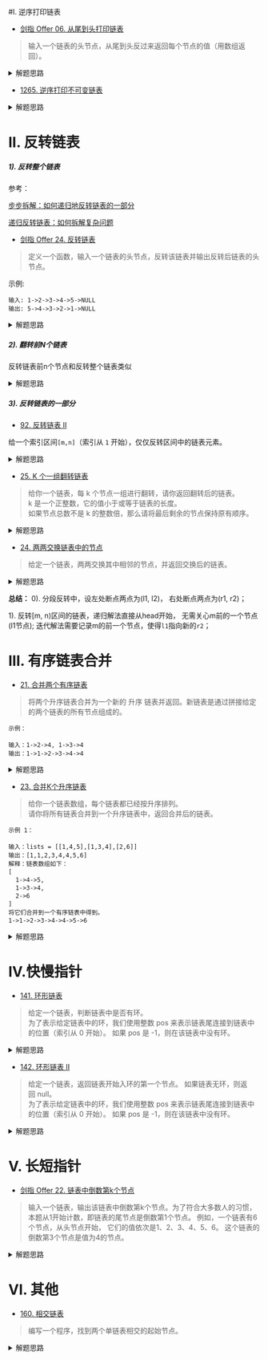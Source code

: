 #I. 逆序打印链表
 
- [剑指 Offer 06. 从尾到头打印链表](https://leetcode-cn.com/problems/cong-wei-dao-tou-da-yin-lian-biao-lcof/)
> 输入一个链表的头节点，从尾到头反过来返回每个节点的值（用数组返回）。

<details>
    <summary>解题思路</summary>
    

方法一： 递归
```python
class Solution:
    def reversePrint(self, head: ListNode) -> List[int]:
        f = self.reversePrint
        return f(head.next) + [head.val] if head else []
```
方法二： 迭代
```python
class Solution:
    def reversePrint(self, head: ListNode) -> List[int]:
        ans = []
        while head:
            ans.append(head.val)
            head = head.next
        return ans[::-1]
```
</details>

- [1265. 逆序打印不可变链表](https://leetcode-cn.com/problems/print-immutable-linked-list-in-reverse/)
<details>
    <summary>解题思路</summary>
    
```python
class Solution:
    def printLinkedListInReverse(self, head: 'ImmutableListNode') -> None:
        if head:
            self.printLinkedListInReverse(head.getNext())
            head.printValue()
``` 
</details>

# II. 反转链表
##### 1). 反转整个链表
参考：

[步步拆解：如何递归地反转链表的一部分](https://leetcode-cn.com/problems/reverse-linked-list-ii/solution/bu-bu-chai-jie-ru-he-di-gui-di-fan-zhuan-lian-biao/)

[递归反转链表：如何拆解复杂问题](https://mp.weixin.qq.com/s?__biz=MzAxODQxMDM0Mw==&mid=2247484467&idx=1&sn=beb3ae89993b812eeaa6bbdeda63c494&chksm=9bd7fa3baca0732dc3f9ae9202ecaf5c925b4048514eeca6ac81bc340930a82fc62bb67681fa&mpshare=1&scene=1&srcid=0904Q5ccyLNU2Q1eDDsFV89m&sharer_sharetime=1599228259466&sharer_shareid=166bdf842ef8f7b635591390fb76a3a9#rd)


- [剑指 Offer 24. 反转链表](https://leetcode-cn.com/problems/fan-zhuan-lian-biao-lcof/)
> 定义一个函数，输入一个链表的头节点，反转该链表并输出反转后链表的头节点。

示例:
```shell script
输入: 1->2->3->4->5->NULL
输出: 5->4->3->2->1->NULL
```

<details>
    <summary>解题思路</summary>
    
递归版本：
```python
class Solution:
    def reverseList(self, head: ListNode) -> ListNode:
        pre, cur = None, head
        tmp = ListNode(-1)
        while cur:
            tmp = cur.next
            cur.next = pre
            pre = cur
            cur = tmp
        return pre
``` 

迭代版本：
```python
class Solution:
    def reverseList(self, head: ListNode) -> ListNode:
        pre, cur = None, head
        while cur:
            # 首尾衔接
            tmp = cur.next
            cur.next = pre
            pre = cur
            cur = tmp
        return pre
```
</details>

##### 2). 翻转前N个链表

反转链表前n个节点和反转整个链表类似
<details>
    <summary>解题思路</summary>
    
迭代版本：
```python
def reverseN(head: ListNode):
	successor = head
	# 找到第n+1个节点
	for _ in range(n):
		successor = successor.next
	# pre指向successor
	pre, cur = successor, head
	while cur != successor:
		tmp = cur.next
		cur.next = pre
		pre = cur
		cur = tmp
	return pre
``` 

递归版本：
```python
successor = None

def reverseN(head, n):
    if n == 1:
        # 记录第 n + 1 个节点
        successor = head.next
        return head
    # 以 head.next 为起点， 反转前 n - 1 个节点
    last = reverseN(head.next, n - 1)
    head.next.next = head
    # 让反转之后的 head 节点和后面的节点连接起来
    head.next = successor
    return last
```
</details>

##### 3). 反转链表的一部分
- [92. 反转链表 II](https://leetcode-cn.com/problems/reverse-linked-list-ii/)

给一个索引区间`[m,n]`（索引从 `1` 开始），仅仅反转区间中的链表元素。

<details>
    <summary>解题思路</summary>
    
递归版本
```python
class Solution:
    successor = None
    def reverseBetween(self, head: ListNode, m: int, n: int) -> ListNode:
        if m == 1:
            return self.reverseN(head, n)
        else:
            head.next = self.reverseBetween(head.next, m - 1, n - 1)
            return head
    
    
    def reverseN(self, head, n):
        global successor
        if n == 1:
            successor = head.next
            return head
        last = self.reverseN(head.next, n - 1)
        head.next.next, head.next = head, successor
        return last
``` 

迭代版本
```python
class Solution:
    def reverseBetween(self, head: ListNode, m: int, n: int) -> ListNode:
        # 因为m可能为1， 头结点也在反转里面，故需要dummy
        dummy = ListNode(-1)
        dummy.next = head
        pre, cur = dummy, head
        for _ in range(1, m):
            pre, cur = cur, cur.next
        # 左边m处断开的两头
        l1, l2 = pre, cur
        for _ in range(m, n + 1):
            tmp = cur.next
            cur.next = pre
            pre = cur
            cur = tmp
        # 右边n处断开的两处
        r1, r2 = pre, cur
        # m-n段反转，m处和n处的节点指向改变
        l1.next, l2.next = r1, r2
        return dummy.next
```
</details>

- [25. K 个一组翻转链表](https://leetcode-cn.com/problems/reverse-nodes-in-k-group/)
> 给你一个链表，每 k 个节点一组进行翻转，请你返回翻转后的链表。          
k 是一个正整数，它的值小于或等于链表的长度。         
如果节点总数不是 k 的整数倍，那么请将最后剩余的节点保持原有顺序。

<details>
    <summary>解题思路</summary>
    
```python
class Solution:
    def reverseKGroup(self, head: ListNode, k: int) -> ListNode:
        if not head or not head.next:
            return head
        dummy = ListNode(-1)
        dummy.next = head
        last = self._reverseK(dummy, k)
        # _reverseK()返回已翻转的长度为k的链表的最后一个节点
        while last:
            last = self._reverseK(last, k)
        return dummy.next
    
    
    def _reverseK(self, dummy, k):
        """"
        将dummy.next开头的长度为k的链表翻转，并且衔接好翻转后的左右的断点
        """
        l1, l2 = dummy, dummy.next
        pre, cur, end = dummy, dummy.next, dummy.next
        for _ in range(k):
            # 当前片段长度小于k， 提前结束，返回None
            if not end:
                return None
            end = end.next
        while cur != end:
            tmp = cur.next
            cur.next = pre
            pre = cur
            cur = tmp
        # 衔接好断点, pre, cur为右断点处的两点(r1, r2)
        l1.next, l2.next = pre, cur
        return l2
``` 
</details>

- [24. 两两交换链表中的节点](https://leetcode-cn.com/problems/swap-nodes-in-pairs/)
> 给定一个链表，两两交换其中相邻的节点，并返回交换后的链表。

<details>
    <summary>解题思路</summary>
    
递归版本
```python
class Solution:
    def swapPairs(self, head: ListNode) -> ListNode:
        if not head or not head.next:
            return head
        dummy = head.next
        head.next, dummy.next = dummy.next, head
        dummy.next.next = self.swapPairs(head.next)
        return dummy
``` 

迭代版本
```python
class Solution:
    def swapPairs(self, head: ListNode) -> ListNode:
        dummy = ListNode(-1)
        dummy.next = head
        pre, cur = dummy, dummy.next
        while cur and cur.next:
            tmp = cur.next.next
            pre.next = cur.next
            cur.next.next = cur
            cur.next = tmp
            pre, cur = cur, cur.next
        return dummy.next
```

</details>

**总结：**
0). 分段反转中，设左处断点两点为(l1, l2)， 右处断点两点为(r1, r2)；

1). 反转[m, n)区间的链表，递归解法直接从head开始，
无需关心m前的一个节点(l1节点);
迭代解法需要记录m的前一个节点，使得`l1`指向新的`r2`；

# III. 有序链表合并

- [21. 合并两个有序链表](https://leetcode-cn.com/problems/merge-two-sorted-lists/)
> 将两个升序链表合并为一个新的 升序 链表并返回。新链表是通过拼接给定的两个链表的所有节点组成的。 
```shell script
示例：

输入：1->2->4, 1->3->4
输出：1->1->2->3->4->4
```

<details>
    <summary>解题思路</summary>
    
递归解法
```python
class Solution:
    def mergeTwoLists(self, l1: ListNode, l2: ListNode) -> ListNode:
        if not l1: return l2
        if not l2: return l1
        
        res = None
        if l1.val < l2.val:
            res = l1
            res.next = self.mergeTwoLists(l1.next, l2)
        else:
            res = l2
            res.next = self.mergeTwoLists(l1, l2.next)
        return res
``` 
    
迭代解法
```python
class Solution:
    def mergeTwoLists(self, l1: ListNode, l2: ListNode) -> ListNode:
        dummy = ListNode(-1)
        pNode = dummy
        while l1 and l2:
            if l1.val < l2.val:
                pNode.next = l1
                l1 = l1.next
            else:
                pNode.next = l2
                l2 = l2.next
            pNode = pNode.next
        pNode.next = l1 if l1 else l2
        return dummy.next
``` 
</details>

- [23. 合并K个升序链表](https://leetcode-cn.com/problems/merge-k-sorted-lists/)
> 给你一个链表数组，每个链表都已经按升序排列。            
请你将所有链表合并到一个升序链表中，返回合并后的链表。

```shell script
示例 1：

输入：lists = [[1,4,5],[1,3,4],[2,6]]
输出：[1,1,2,3,4,4,5,6]
解释：链表数组如下：
[
  1->4->5,
  1->3->4,
  2->6
]
将它们合并到一个有序链表中得到。
1->1->2->3->4->4->5->6
```

<details>
    <summary>解题思路</summary>
    
解法一： 借助上题两两合并
```python
class Solution:
    def mergeKLists(self, lists: List[ListNode]) -> ListNode:
        rhead = None
        for l in lists:
            rhead = self.__mergeTwoLists(rhead, l)
        return rhead
    
    def __mergeTwoLists(self, head1, head2):
        dummy = ListNode(-1)
        pNode = dummy
        while head1 and head2:
            if head1.val < head2.val:
                pNode.next = head1
                head1 = head1.next
            else:
                pNode.next = head2
                head2 = head2.next
            pNode = pNode.next
        pNode.next = head1 if head1 else head2
        return dummy.next
``` 
    
解法二： 优先级队列
```python
class Solution:
    def mergeKLists(self, lists: List[ListNode]) -> ListNode:
        hp = []
        for i in range(len(lists)):
            if lists[i]:
                heapq.heappush(hp, (lists[i].val, i))
                lists[i] = lists[i].next
        
        dummy = ListNode(-1)
        node = dummy
        while hp:
            val, i = heapq.heappop(hp)
            node.next = ListNode(val)
            if lists[i]:
                heapq.heappush(hp, (lists[i].val, i))
                lists[i] = lists[i].next
            node = node.next
        return dummy.next
``` 
</details>

# IV.快慢指针
- [141. 环形链表](https://leetcode-cn.com/problems/linked-list-cycle/)
>  给定一个链表，判断链表中是否有环。            
为了表示给定链表中的环，我们使用整数 pos 来表示链表尾连接到链表中的位置（索引从 0 开始）。 如果 pos 是 -1，则在该链表中没有环。

<details>
    <summary>解题思路</summary>
    
```python
class Solution:
    def hasCycle(self, head: ListNode) -> bool:
        slow, fast = head, head
        while slow and slow.next and fast and fast.next:
            slow, fast = slow.next, fast.next.next
            if slow == fast:
                return True
        return False
``` 
</details>

- [142. 环形链表 II](https://leetcode-cn.com/problems/linked-list-cycle-ii/)
> 给定一个链表，返回链表开始入环的第一个节点。 如果链表无环，则返回 null。       
为了表示给定链表中的环，我们使用整数 pos 来表示链表尾连接到链表中的位置（索引从 0 开始）。 如果 pos 是 -1，则在该链表中没有环。

<details>
    <summary>解题思路</summary>
    
![](./相关的图/环形链表.svg)


如果快慢指针slow, fast同时出发，但slow速度为1, fast速度为2, 
并在`心`处相遇, 则由公式推导, 必然存在 `p = q`, 所以找到相交节点分为两步：

1). 快慢指针找到相交节点，如果没有则直接返回-1；

2). slow从头开始出发, 此时slow和fast同时出发, 速度均为1, 相遇到的节点即为相交节点.

```python
class Solution:
    def detectCycle(self, head: ListNode) -> ListNode:
        if not head or not head.next:
            return None
        slow, fast = head.next, head.next.next
        while slow != fast:
            if fast and fast.next:
                slow, fast = slow.next, fast.next.next
            else:
                return None
        slow = head
        while slow != fast:
            slow, fast = slow.next, fast.next
        return slow
``` 
</details>

# V. 长短指针
- [剑指 Offer 22. 链表中倒数第k个节点](https://leetcode-cn.com/problems/lian-biao-zhong-dao-shu-di-kge-jie-dian-lcof/)
> 输入一个链表，输出该链表中倒数第k个节点。为了符合大多数人的习惯，
>本题从1开始计数，即链表的尾节点是倒数第1个节点。
>例如，一个链表有6个节点，从头节点开始，
>它们的值依次是1、2、3、4、5、6。
>这个链表的倒数第3个节点是值为4的节点。

<details>
    <summary>解题思路</summary>
    
```python
class Solution:
    def getKthFromEnd(self, head: ListNode, k: int) -> ListNode:
        front, behind = head, head
        while front and k:
            front = front.next
            k -= 1
        # 检查case: k大于链表的长度
        if k < 0 or k > 0 and not front:
            return None
        while front:
            front, behind = front.next, behind.next
        return behind
``` 
</details>

# VI. 其他
- [160. 相交链表](https://leetcode-cn.com/problems/intersection-of-two-linked-lists/)
> 编写一个程序，找到两个单链表相交的起始节点。

<details>
    <summary>解题思路</summary>
    
```python
# 解法一：　先计算出两个链表的长度，然后长的先走diff步(diff)为两者长度之差
#         再一起走，遇到相等且不为空，即是相交的节点。

# 解法二：
class Solution(object):
    def getIntersectionNode(self, headA, headB):
        """
        :type head1, head1: ListNode
        :rtype: ListNode
        """
        nodeA, nodeB = headA, headB
        while True:
            if nodeA == nodeB:
                return nodeA
            nodeA = nodeA.next if nodeA else headB
            nodeB = nodeB.next if nodeB else headA
``` 

</details>